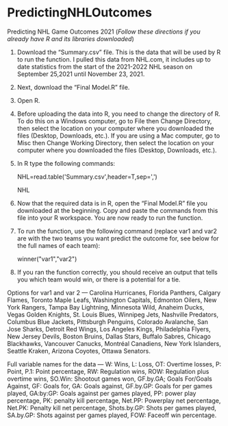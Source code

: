 # PredictingNHLOutcomes
Predicting NHL Game Outcomes 2021
(*Follow these directions if you already have R and its libraries downloaded*)

1.	Download the “Summary.csv” file. This is the data that will be used by R to run the function. I pulled this data from NHL.com, it includes up to date statistics from the start of the 2021-2022 NHL season on September 25,2021 until November 23, 2021. 
2.	Next, download the “Final Model.R” file.
3.	Open R.
4.	Before uploading the data into R, you need to change the directory of R. To do this on a Windows computer, go to File then Change Directory, then select the location on your computer where you downloaded the files (Desktop, Downloads, etc.). If you are using a Mac computer, go to Misc then Change Working Directory, then select the location on your computer where you downloaded the files (Desktop, Downloads, etc.).
5.	In R type the following commands:

	NHL=read.table('Summary.csv',header=T,sep=',')
	
	NHL
6.	Now that the required data is in R, open the “Final Model.R” file you downloaded at the beginning. Copy and paste the commands from this file into your R workspace. You are now ready to run the function.
7.	To run the function, use the following command (replace var1 and var2 are with the two teams you want predict the outcome for, see below for the full names of each team):

	winner("var1","var2")
8.	If you ran the function correctly, you should receive an output that tells you which team would win, or there is a potential for a tie. 



Options for var1 and var 2 — Carolina Hurricanes, Florida Panthers, Calgary Flames, Toronto Maple Leafs, Washington Capitals, Edmonton Oilers, New York Rangers, Tampa Bay Lightning, Minnesota Wild, Anaheim Ducks, Vegas Golden Knights, St. Louis Blues, Winnipeg Jets, Nashville Predators, Columbus Blue Jackets, Pittsburgh Penguins, Colorado Avalanche, San Jose Sharks, Detroit Red Wings, Los Angeles Kings, Philadelphia Flyers, New Jersey Devils, Boston Bruins, Dallas Stars, Buffalo Sabres, Chicago Blackhawks, Vancouver Canucks, Montréal Canadiens, New York Islanders, Seattle Kraken, Arizona Coyotes, Ottawa Senators.

Full variable names for the data — W: Wins, L: Loss, OT: Overtime losses, P: Point, P.1: Point percentage, RW: Regulation wins, ROW: Regulation plus overtime wins, SO.Win: Shootout games won, GF.by.GA; Goals For/Goals Against, GF: Goals for, GA: Goals against, GF.by.GP: Goals for per games played, GA:by:GP: Goals against per games played, PP: power play percentage, PK: penalty kill percentage, Net.PP: Powerplay net percentage, Net.PK: Penalty kill net percentage, Shots.by.GP: Shots per games played, SA.by.GP: Shots against per games played, FOW: Faceoff win percentage.
